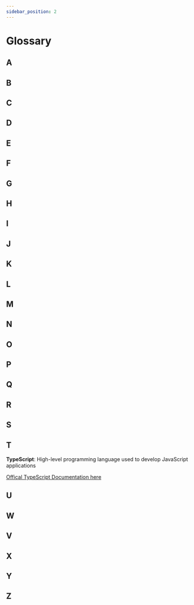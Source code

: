 ```yaml
---
sidebar_position: 2
---
```


# Glossary

## A

## B

## C

## D

## E

## F

## G

## H

## I

## J

## K

## L

## M

## N

## O

## P

## Q

## R

## S

## T

**TypeScript**: High-level programming language used to develop JavaScript applications

  [Offical TypeScript Documentation here](https://www.typescriptlang.org/docs/)

## U

## W

## V

## X

## Y

## Z

